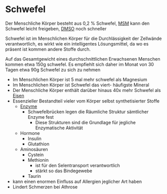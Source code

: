 # Schwefel
Der Menschliche Körper besteht aus 0,2 % Schwefel, [MSM](../Hochwertige%20Rohstoffe/MSM%20Schwefel.md) kann den Schwefel leicht freigeben, [DMSO](../Rezepte%20und%20Anleitungen/DMSO.md) noch schneller

Schwefel ist im Menschlichen Körper für die Durchlässigkeit der Zellwände verantwortlich, es wirkt wie ein intelligentes Lösungsmittel, da wo es präsent ist kommen andere Stoffe durch.

Auf das Gesamtgewicht eines durchschnittlichen Erwachsenen Menschen kommen etwa 150g schwefel.
Es empfiehlt sich daher im Monat von 30 Tagen etwa 90g Schwefel zu sich zu nehmen

- Im Menschlichen Körper ist 5 mal mehr schwefel als Magnesium
- Im Menschlichen Körper ist Schwefel das viert- häufigste Mineral
- Der Menschliche Körper enthält darüber hinaus 40x mehr Schwefel als [Eisen](../Elemente%20des%20Periodensystems/Eisen.md)
- Essenzieller Bestandteil vieler vom Körper selbst synthetisierter Stoffe
	- [Enzyme](../Glossar/Enzym.md)
		- Schwefelbrücken legen die Räumliche Struktur sämtlicher Enzyme fest
			- Diese Strukturen sind die Grundlage für jegliche Enzymatische Aktivität
	- Hormone
		- Insulin
		- Glutathion
	- Aminosäuren
		- Cystein
		- Methionin
			- ist für den Selentransport verantwortlich
			- stärkt so das Bindegewebe
		- Taurin
- kann einen enormen Einfluss auf Allergien jeglicher Art haben
- Lindert Schmerzen bei Athrose